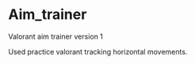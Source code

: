 # Aim_trainer
Valorant aim trainer version 1

Used practice valorant tracking horizontal movements.
